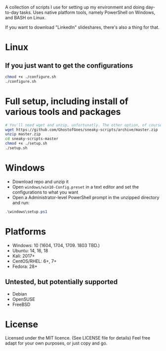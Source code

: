 A collection of scripts I use for setting up my environment and doing day-to-day tasks.
Uses native platform tools, namely PowerShell on Windows, and BASH on Linux.

If you want to download "LinkedIn" slideshares, there's also a thing for that.

# Linux

## If you just want to get the configurations
```bash
chmod +x ./configure.sh
./configure.sh
```

# Full setup, including install of various tools and packages
```bash
# You'll need wget and unzip, unfortunatly. The other option, of course, is git.
wget https://github.com/GhostofGoes/sneaky-scripts/archive/master.zip
unzip master.zip
cd sneaky-scripts-master
chmod +x ./setup.sh
./setup.sh
```

# Windows
* Download repo and unzip it
* Open `windows/win10-Config.preset` in a text editor and set the configurations to what you want
* Open a Administrator-level PowerShell prompt in the unzipped directory and run:
```powershell
.\windows\setup.ps1
```

# Platforms
* Windows: 10 (1604, 1704, 1709. 1803 TBD.)
* Ubuntu: 14, 16, 18
* Kali: 2017+
* CentOS/RHEL: 6+, 7+
* Fedora: 28+

## Untested, but potentially supported
* Debian
* OpenSUSE
* FreeBSD

# License
Licensed under the MIT licence. (See LICENSE file for details)
Feel free adapt for your own purposes, or just copy and go.
